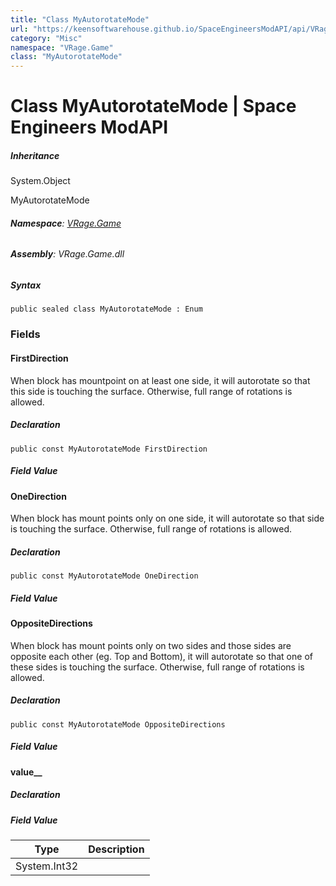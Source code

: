```yaml
---
title: "Class MyAutorotateMode"
url: "https://keensoftwarehouse.github.io/SpaceEngineersModAPI/api/VRage.Game.MyAutorotateMode.html"
category: "Misc"
namespace: "VRage.Game"
class: "MyAutorotateMode"
---
```


# Class MyAutorotateMode | Space Engineers ModAPI

##### Inheritance

System.Object

MyAutorotateMode

###### **Namespace**: [VRage.Game](https://keensoftwarehouse.github.io/SpaceEngineersModAPI/api/VRage.Game.html)

###### **Assembly**: VRage.Game.dll

##### Syntax

```
public sealed class MyAutorotateMode : Enum
```

### [](#fields)Fields

#### [](#VRage_Game_MyAutorotateMode_FirstDirection)FirstDirection

When block has mountpoint on at least one side, it will autorotate so that this side is touching the surface. Otherwise, full range of rotations is allowed.

##### Declaration

```
public const MyAutorotateMode FirstDirection
```

##### Field Value

#### [](#VRage_Game_MyAutorotateMode_OneDirection)OneDirection

When block has mount points only on one side, it will autorotate so that side is touching the surface. Otherwise, full range of rotations is allowed.

##### Declaration

```
public const MyAutorotateMode OneDirection
```

##### Field Value

#### [](#VRage_Game_MyAutorotateMode_OppositeDirections)OppositeDirections

When block has mount points only on two sides and those sides are opposite each other (eg. Top and Bottom), it will autorotate so that one of these sides is touching the surface. Otherwise, full range of rotations is allowed.

##### Declaration

```
public const MyAutorotateMode OppositeDirections
```

##### Field Value

#### [](#VRage_Game_MyAutorotateMode_value__)value\_\_

##### Declaration

##### Field Value

| Type | Description |
| --- | --- |
| System.Int32 |     |